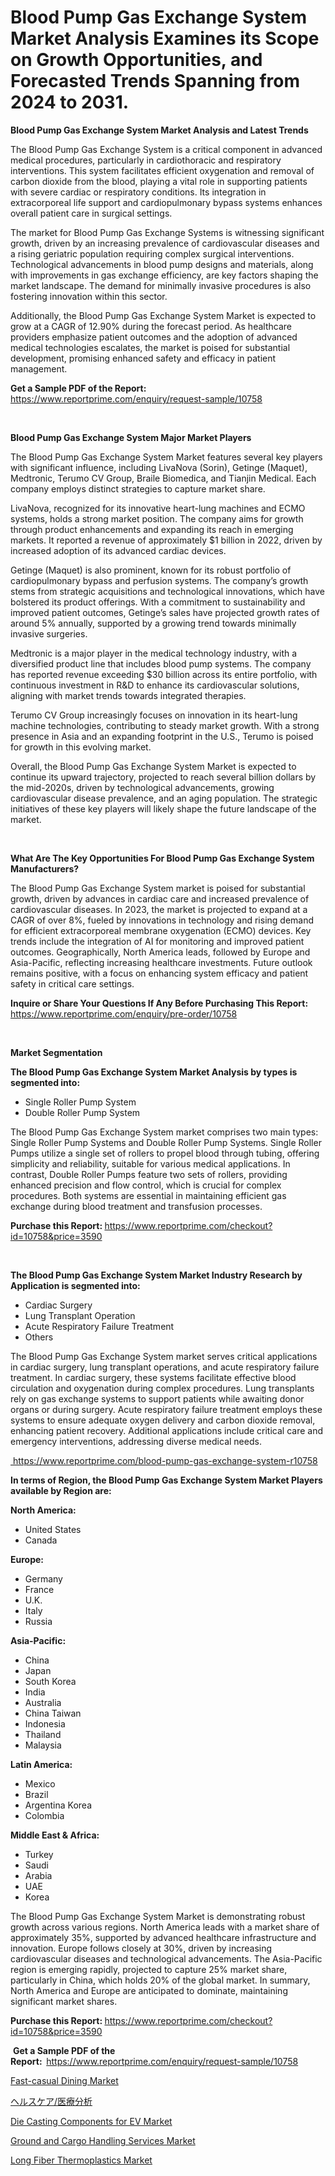 <p><h1>Blood Pump Gas Exchange System Market Analysis Examines its Scope on Growth Opportunities, and Forecasted Trends Spanning from 2024 to 2031.</h1></p><p><strong>Blood Pump Gas Exchange System Market Analysis and Latest Trends</strong></p>
<p><p>The Blood Pump Gas Exchange System is a critical component in advanced medical procedures, particularly in cardiothoracic and respiratory interventions. This system facilitates efficient oxygenation and removal of carbon dioxide from the blood, playing a vital role in supporting patients with severe cardiac or respiratory conditions. Its integration in extracorporeal life support and cardiopulmonary bypass systems enhances overall patient care in surgical settings.</p><p>The market for Blood Pump Gas Exchange Systems is witnessing significant growth, driven by an increasing prevalence of cardiovascular diseases and a rising geriatric population requiring complex surgical interventions. Technological advancements in blood pump designs and materials, along with improvements in gas exchange efficiency, are key factors shaping the market landscape. The demand for minimally invasive procedures is also fostering innovation within this sector.</p><p>Additionally, the Blood Pump Gas Exchange System Market is expected to grow at a CAGR of 12.90% during the forecast period. As healthcare providers emphasize patient outcomes and the adoption of advanced medical technologies escalates, the market is poised for substantial development, promising enhanced safety and efficacy in patient management.</p></p>
<p><strong>Get a Sample PDF of the Report:&nbsp;</strong> <a href="https://www.reportprime.com/enquiry/request-sample/10758">https://www.reportprime.com/enquiry/request-sample/10758</a></p>
<p>&nbsp;</p>
<p><strong>Blood Pump Gas Exchange System Major Market Players</strong></p>
<p><p>The Blood Pump Gas Exchange System Market features several key players with significant influence, including LivaNova (Sorin), Getinge (Maquet), Medtronic, Terumo CV Group, Braile Biomedica, and Tianjin Medical. Each company employs distinct strategies to capture market share. </p><p>LivaNova, recognized for its innovative heart-lung machines and ECMO systems, holds a strong market position. The company aims for growth through product enhancements and expanding its reach in emerging markets. It reported a revenue of approximately $1 billion in 2022, driven by increased adoption of its advanced cardiac devices.</p><p>Getinge (Maquet) is also prominent, known for its robust portfolio of cardiopulmonary bypass and perfusion systems. The company’s growth stems from strategic acquisitions and technological innovations, which have bolstered its product offerings. With a commitment to sustainability and improved patient outcomes, Getinge’s sales have projected growth rates of around 5% annually, supported by a growing trend towards minimally invasive surgeries.</p><p>Medtronic is a major player in the medical technology industry, with a diversified product line that includes blood pump systems. The company has reported revenue exceeding $30 billion across its entire portfolio, with continuous investment in R&D to enhance its cardiovascular solutions, aligning with market trends towards integrated therapies.</p><p>Terumo CV Group increasingly focuses on innovation in its heart-lung machine technologies, contributing to steady market growth. With a strong presence in Asia and an expanding footprint in the U.S., Terumo is poised for growth in this evolving market.</p><p>Overall, the Blood Pump Gas Exchange System Market is expected to continue its upward trajectory, projected to reach several billion dollars by the mid-2020s, driven by technological advancements, growing cardiovascular disease prevalence, and an aging population. The strategic initiatives of these key players will likely shape the future landscape of the market.</p></p>
<p>&nbsp;</p>
<p><strong>What Are The Key Opportunities For Blood Pump Gas Exchange System Manufacturers?</strong></p>
<p><p>The Blood Pump Gas Exchange System market is poised for substantial growth, driven by advances in cardiac care and increased prevalence of cardiovascular diseases. In 2023, the market is projected to expand at a CAGR of over 8%, fueled by innovations in technology and rising demand for efficient extracorporeal membrane oxygenation (ECMO) devices. Key trends include the integration of AI for monitoring and improved patient outcomes. Geographically, North America leads, followed by Europe and Asia-Pacific, reflecting increasing healthcare investments. Future outlook remains positive, with a focus on enhancing system efficacy and patient safety in critical care settings.</p></p>
<p><strong>Inquire or Share Your Questions If Any Before Purchasing This Report:</strong> <a href="https://www.reportprime.com/enquiry/pre-order/10758">https://www.reportprime.com/enquiry/pre-order/10758</a></p>
<p>&nbsp;</p>
<p><strong>Market Segmentation</strong></p>
<p><strong>The Blood Pump Gas Exchange System Market Analysis by types is segmented into:</strong></p>
<p><ul><li>Single Roller Pump System</li><li>Double Roller Pump System</li></ul></p>
<p><p>The Blood Pump Gas Exchange System market comprises two main types: Single Roller Pump Systems and Double Roller Pump Systems. Single Roller Pumps utilize a single set of rollers to propel blood through tubing, offering simplicity and reliability, suitable for various medical applications. In contrast, Double Roller Pumps feature two sets of rollers, providing enhanced precision and flow control, which is crucial for complex procedures. Both systems are essential in maintaining efficient gas exchange during blood treatment and transfusion processes.</p></p>
<p><strong>Purchase this Report:&nbsp;</strong><a href="https://www.reportprime.com/checkout?id=10758&price=3590">https://www.reportprime.com/checkout?id=10758&price=3590</a></p>
<p>&nbsp;</p>
<p><strong>The Blood Pump Gas Exchange System Market Industry Research by Application is segmented into:</strong></p>
<p><ul><li>Cardiac Surgery</li><li>Lung Transplant Operation</li><li>Acute Respiratory Failure Treatment</li><li>Others</li></ul></p>
<p><p>The Blood Pump Gas Exchange System market serves critical applications in cardiac surgery, lung transplant operations, and acute respiratory failure treatment. In cardiac surgery, these systems facilitate effective blood circulation and oxygenation during complex procedures. Lung transplants rely on gas exchange systems to support patients while awaiting donor organs or during surgery. Acute respiratory failure treatment employs these systems to ensure adequate oxygen delivery and carbon dioxide removal, enhancing patient recovery. Additional applications include critical care and emergency interventions, addressing diverse medical needs.</p></p>
<p><a href="https://www.reportprime.com/blood-pump-gas-exchange-system-r10758">&nbsp;https://www.reportprime.com/blood-pump-gas-exchange-system-r10758</a></p>
<p><strong>In terms of Region, the Blood Pump Gas Exchange System Market Players available by Region are:</strong></p>
<p>
    <p> <strong> North America: </strong>
        <ul>
            <li>United States</li>
            <li>Canada</li>
        </ul>
        </p> 
    <p> <strong> Europe: </strong>
        <ul>
            <li>Germany</li>
            <li>France</li>
            <li>U.K.</li>
            <li>Italy</li>
            <li>Russia</li>
        </ul>
        </p> 
    <p> <strong> Asia-Pacific: </strong>
        <ul>
            <li>China</li>
            <li>Japan</li>
            <li>South Korea</li>
            <li>India</li>
            <li>Australia</li>
            <li>China Taiwan</li>
            <li>Indonesia</li>
            <li>Thailand</li>
            <li>Malaysia</li>
        </ul>
        </p> 
    <p> <strong> Latin America: </strong>
        <ul>
            <li>Mexico</li>
            <li>Brazil</li>
            <li>Argentina Korea</li>
            <li>Colombia</li>
        </ul>
        </p> 
    <p> <strong> Middle East & Africa: </strong>
        <ul>
            <li>Turkey</li>
            <li>Saudi</li>
            <li>Arabia</li>
            <li>UAE</li>
            <li>Korea</li>
        </ul>
    </p>
    </p>
<p><p>The Blood Pump Gas Exchange System Market is demonstrating robust growth across various regions. North America leads with a market share of approximately 35%, supported by advanced healthcare infrastructure and innovation. Europe follows closely at 30%, driven by increasing cardiovascular diseases and technological advancements. The Asia-Pacific region is emerging rapidly, projected to capture 25% market share, particularly in China, which holds 20% of the global market. In summary, North America and Europe are anticipated to dominate, maintaining significant market shares.</p></p>
<p><strong>Purchase this Report: </strong><a href="https://www.reportprime.com/checkout?id=10758&price=3590">https://www.reportprime.com/checkout?id=10758&price=3590</a></p>
<p>&nbsp;<strong>Get a Sample PDF of the Report:&nbsp;&nbsp;</strong><a href="https://www.reportprime.com/enquiry/request-sample/10758">https://www.reportprime.com/enquiry/request-sample/10758</a></p>
<p><strong></strong></p>
<p><p><a href="https://medium.com/@joeyojholms59/what-is-fast-casual-dining-market-b2ad473fc11b">Fast-casual Dining Market</a></p><p><a href="https://medium.com/@adfwe254/healthcare-medical-analytics-market-%E3%81%AF-%E3%82%B3%E3%82%B9%E3%83%88%E7%AE%A1%E7%90%86%E3%81%A8%E5%8A%B9%E7%8E%87%E5%90%91%E4%B8%8A%E3%82%92%E5%84%AA%E5%85%88%E3%81%97%E3%81%BE%E3%81%99-%E3%81%95%E3%82%89%E3%81%AB-%E5%A0%B1%E5%91%8A%E6%9B%B8%E3%81%AF%E5%B8%82%E5%A0%B4%E3%81%AE%E9%9C%80%E8%A6%81%E9%9D%A2%E3%81%A8%E4%BE%9B%E7%B5%A6%E9%9D%A2%E3%81%AE%E4%B8%A1%E6%96%B9%E3%82%92%E3%82%AB%E3%83%90%E3%83%BC%E3%81%97%E3%81%A6%E3%81%84%E3%81%BE%E3%81%99-0463ff833cfe">ヘルスケア/医療分析</a></p><p><a href="https://issuu.com/reportprime-2/docs/die-casting-components-for-ev-marke_d8c0936703ad46">Die Casting Components for EV Market</a></p><p><a href="https://medium.com/@doristurner71/the-ground-and-cargo-handling-services-market-has-witnessed-significant-growth-in-recent-years-9316a21bf98b">Ground and Cargo Handling Services Market</a></p><p><a href="https://www.linkedin.com/pulse/long-fiber-thermoplastics-industry-sector-new-technologies-ebbre?trackingId=5ulOnVe0Q1WBJjJ4PEqViQ%3D%3D">Long Fiber Thermoplastics Market</a></p></p>